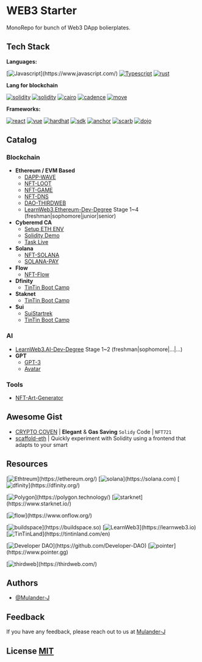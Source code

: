 # WEB3 Starter

MonoRepo for bunch of Web3 DApp bolierplates.

## Tech Stack

**Languages:**

[![Javascript](https://img.shields.io/badge/node-javascript-fcdc00.svg?)](https://www.javascript.com/)
[![Typescript](https://img.shields.io/npm/v/typescript?logo=npm&label=typescript&color=3178c6)](https://www.typescriptlang.org/)
[![rust](https://img.shields.io/github/v/release/rust-lang/rust?logo=github&label=rust&color=f74c00)](https://www.rust-lang.org/)

**Lang for blockchain**

[![solidity](https://img.shields.io/github/v/release/ethereum/solidity?logo=github&label=solidity&color=2b247c)](https://soliditylang.org/)
[![solidity](https://img.shields.io/github/v/release/dfinity/motoko?logo=github&label=motoko&color=3b00b9)](https://internetcomputer.org/docs/current/motoko/main/motoko)
[![cairo](https://img.shields.io/github/v/release/starkware-libs/cairo?logo=github&label=cairo&color=0c0c4f)](https://book.cairo-lang.org/)
[![cadence](https://img.shields.io/github/v/release/onflow/cadence?logo=github&label=cadence&color=00c271)](https://cadence-lang.org/docs/)
[![move](https://img.shields.io/badge/diem-move-102241)](https://github.com/move-language/move)

**Frameworks:** 

[![react](https://img.shields.io/npm/v/react?logo=npm&label=react&color=087ea4)](https://react.dev/)
[![vue](https://img.shields.io/npm/v/vue?logo=npm&label=vue&color=42b883)](https://vuejs.org/)
[![hardhat](https://img.shields.io/npm/v/hardhat?logo=npm&label=hardhat&color=fff100)](https://hardhat.org/)
[![sdk](https://img.shields.io/github/v/release/dfinity/sdk?logo=github&label=dfinity-sdk&color=3b00b9)](https://github.com/dfinity/sdk)
[![anchor](https://img.shields.io/github/v/release/coral-xyz/anchor?logo=github&label=anchor&color=3c4fec)](https://github.com/coral-xyz/anchor)
[![scarb](https://img.shields.io/github/v/release/software-mansion/scarb?logo=github&label=scarb&color=7485bd)](https://github.com/software-mansion/scarb)
[![dojo](https://img.shields.io/github/v/release/dojoengine/dojo?logo=github&label=dojo&color=f53e47)](https://github.com/dojoengine/dojo)

## Catalog

### Blockchain

- **Ethereum / EVM Based**
  - [DAPP-WAVE](/evm/dapp-wave/)
  - [NFT-LOOT](/evm/nft-loot/)
  - [NFT-GAME](/evm/nft-game/)
  - [NFT-DNS](/evm/nft-dns/)
  - [DAO-THIRDWEB](/evm/dao-thirdweb/)
  - [LearnWeb3.Ethereum-Dev-Degree](/evm/ethereum-dev-degree/) Stage 1~4 (freshman|sophomore|junior|senior)
- **Cyberemd CA**
  - [Setup ETH ENV](/cyberemd-ca/installETH.md)
  - [Solidity Demo](/cyberemd-ca/solidity-demo/)
  - [Task Live](/cyberemd-ca/task-live/)
- **Solana**
  - [NFT-SOLANA](/solana/nft-sol/)
  - [SOLANA-PAY](/solana/solana-pay/)
- **Flow**
  - [NFT-Flow](/flow/nft-flow/)
- **Dfinity**
  - [TinTin Boot Camp](/dfinity/learnMotoko/)
- **Staknet**
  - [TinTin Boot Camp](/starknet/tintin_dev_boot_camp/)
- **Sui**
  - [SuiStartrek](/sui/SuiStartrek/)
  - [TinTin Boot Camp](/sui/letsmove/)

### AI

- [LearnWeb3.AI-Dev-Degree](/ai/ai-dev-degree/) Stage 1~2 (freshman|sophomore|...|...)
- **GPT**
  - [GPT-3](/ai/gpt3-try/)
  - [Avatar](/ai/avatar/)

### Tools

- [NFT-Art-Generator](/tools/nft-art-generator/)

## Awesome Gist

- [CRYPTO COVEN](/awesome.gist/CryptoCoven.sol) | **Elegant** & **Gas Saving** `Solidy` Code | `NFT721`
- [scaffold-eth](https://github.com/scaffold-eth/scaffold-eth) | Quickly experiment with Solidity using a frontend that adapts to your smart 

## Resources

[![Ethtreum](https://img.shields.io/badge/L1-ethereum-2b247c.svg?)](https://ethereum.org/)
[![solana](https://img.shields.io/badge/L1-solana-29e9a3.svg?)](https://solana.com)
[![dfinity](https://img.shields.io/badge/L1-dfinity-3b00b9.svg?)](https://dfinity.org/)

[![Polygon](https://img.shields.io/badge/L2-polygon-7B3FE4.svg?)](https://polygon.technology/)
[![starknet](https://img.shields.io/badge/L2-starknet-0c0c4f.svg?)](https://www.starknet.io/)

[![flow](https://img.shields.io/badge/NFT-flow-00c271.svg?)](https://www.onflow.org/)

[![buildspace](https://img.shields.io/badge/Idea-buildspace-9d8eee.svg?)](https://buildspace.so)
[![LearnWeb3](https://img.shields.io/badge/Edu-LearnWeb3-8291fe.svg?)](https://learnweb3.io)
[![TinTinLand](https://img.shields.io/badge/Community-TinTinLand-d23d60.svg?)](https://tintinland.com/en)

[![Developer DAO](https://img.shields.io/badge/DAO-Developer-000000.svg?)](https://github.com/Developer-DAO)
[![pointer](https://img.shields.io/badge/Learn2Earn-Pointer-c25eff.svg?)](https://www.pointer.gg)

[![thirdweb](https://img.shields.io/badge/PAAS-thirdweb-A855F7.svg?)](https://thirdweb.com/)

## Authors

- [@Mulander-J](https://github.com/Mulander-J)

## Feedback

If you have any feedback, please reach out to us at [Mulander-J](mulander_j@outlook.com)

## License [MIT](/LICENSE)

